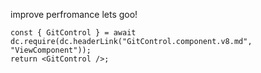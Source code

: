 

improve perfromance
	lets goo!


```datacorejsx
const { GitControl } = await dc.require(dc.headerLink("GitControl.component.v8.md", "ViewComponent"));
return <GitControl />;

```
